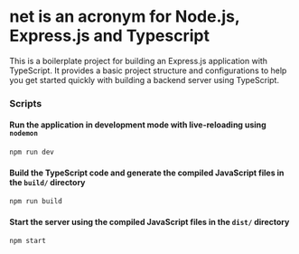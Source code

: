 # net is an acronym for Node.js, Express.js and Typescript

This is a boilerplate project for building an Express.js application with TypeScript. It provides a basic project structure and configurations to help you get started quickly with building a backend server using TypeScript.

### Scripts

#### Run the application in development mode with live-reloading using `nodemon`

```bash
npm run dev
```

#### Build the TypeScript code and generate the compiled JavaScript files in the `build/` directory

```bash
npm run build
```

#### Start the server using the compiled JavaScript files in the `dist/` directory

```bash
npm start
```
